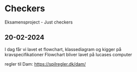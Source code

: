 # Checkers
Eksamensproject - Just checkers

20-02-2024
-----
I dag får vi lavet et flowchart, klassediagram og kigger på kravspecifikationer
Flowchart bliver lavet på lucases computer

regler til Dam: https://spilregler.dk/dam/

